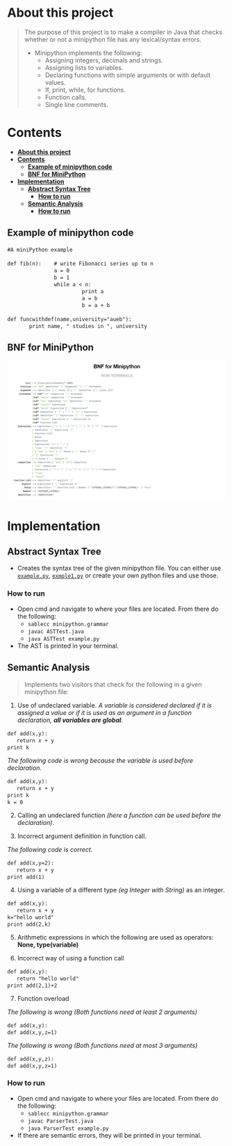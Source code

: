 
# **About this project**

> The purpose of this project is to make a compiler in Java that checks whether or not a minipython file has any lexical/syntax errors.
>   * Minipython implements the following:
>       * Assigning integers, decimals and strings.
>       * Assigning lists to variables.
>       * Declaring functions with simple arguments or with default values.
>       * If, print, while, for functions.
>       * Function calls.
>       * Single line comments.

# **Contents**
- [**About this project**](#about-this-project)
- [**Contents**](#contents)
  - [**Example of minipython code**](#example-of-minipython-code)
  - [**BNF for MiniPython**](#bnf-for-minipython)
- [**Implementation**](#implementation)
  - [**Abstract Syntax Tree**](#abstract-syntax-tree)
    - [**How to run**](#how-to-run)
  - [**Semantic Analysis**](#semantic-analysis)
    - [**How to run**](#how-to-run-1)

## **Example of minipython code**

```
#A miniPython example

def fib(n):    # write Fibonacci series up to n
               a = 0
               b = 1
               while a < n:
                        print a
                        a = b
                        b = a + b
                      
def funcwithdef(name,university="aueb"):
       print name, " studies in ", university 
```

## **BNF for MiniPython**

![BNF](misc/BNF.png)

# **Implementation**

## **Abstract Syntax Tree**

* Creates the syntax tree of the given minipython file. You can either use [`example.py`](example.py), [`exmple1.py`](example1.py) or create your own python files and use those.

### **How to run**

* Open cmd and navigate to where your files are located. From there do the following:
    * `sablecc minipython.grammar`
    * `javac ASTTest.java`
    * `java ASTTest example.py`
* The AST is printed in your terminal.

## **Semantic Analysis**

>Implements two visitors that check for the following in a given minipython file:
  
1) Use of undeclared variable. *A variable is considered declared if it is assigned a value or if it is used as an argument in a function declaration, **all variables are global**.*

```
def add(x,y):
   return x + y
print k
```

*The following code is wrong because the variable is used before declaration.*

```
def add(x,y):
   return x + y
print k
k = 0
```

2) Calling an undeclared function *(here a function can be used before the declaration)*.

3) Incorrect argument definition in function call. 

*The following code is correct.*

```
def add(x,y=2):
   return x + y
print add(1)
```

4) Using a variable of a different type *(eg Integer with String)* as an integer.

```
def add(x,y):
   return x + y
k="hello world"
print add(2,k)
```

5) Arithmetic expressions in which the following are used as operators: **None, type(variable)**

6) Incorrect way of using a function call

```
def add(x,y):
   return "hello world"
print add(2,1)+2
```

7) Function overload

*The following is wrong (Both functions need at least 2 arguments)*

```
def add(x,y):
def add(x,y,z=1)
```

*The following is wrong (Both functions need at most 3 arguments)*

```
def add(x,y,z):
def add(x,y,z=1)
```

### **How to run**

* Open cmd and navigate to where your files are located. From there do the following:
    * `sablecc minipython.grammar`
    * `javac ParserTest.java`
    * `java ParserTest example.py`
* If there are semantic errors, they will be printed in your terminal.
